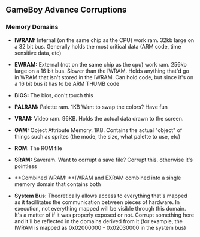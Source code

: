 ## GameBoy Advance Corruptions



### Memory Domains

* **IWRAM:** Internal \(on the same chip as the CPU\) work ram. 32kb large on a 32 bit bus. Generally holds the most critical data \(ARM code, time sensitive data, etc\) 

* **EWRAM:** External \(not on the same chip as the cpu\) work ram. 256kb large on a 16 bit bus. Slower than the IWRAM. Holds anything that'd go in WRAM that isn't stored in the IWRAM. Can hold code, but since it's on a 16 bit bus it has to be ARM THUMB code 

* **BIOS:** The bios, don't touch this 

* **PALRAM:** Palette ram. 1KB Want to swap the colors? Have fun 

* **VRAM:** Video ram. 96KB. Holds the actual data drawn to the screen. 

* **OAM:** Object Attribute Memory. 1KB. Contains the actual "object" of things such as sprites \(the mode, the size, what palette to use, etc\) 

* **ROM**: The ROM file 

* **SRAM:** Saveram. Want to corrupt a save file? Corrupt this. otherwise it's pointless 

* **Combined WRAM: **IWRAM and EXRAM combined into a single memory domain that contains both 

* **System Bus:** Theoretically allows access to everything that's mapped as it facillitates the communication between pieces of hardware. In execution, not everything mapped will be visible through this domain. It's a matter of if it was properly exposed or not. Corrupt something here and it'll be reflected in the domains derived from it \(for example, the IWRAM is mapped as 0x02000000 - 0x02030000 in the system bus\)



